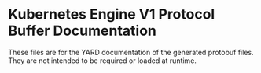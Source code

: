 # Kubernetes Engine V1 Protocol Buffer Documentation

These files are for the YARD documentation of the generated protobuf files.
They are not intended to be required or loaded at runtime.
